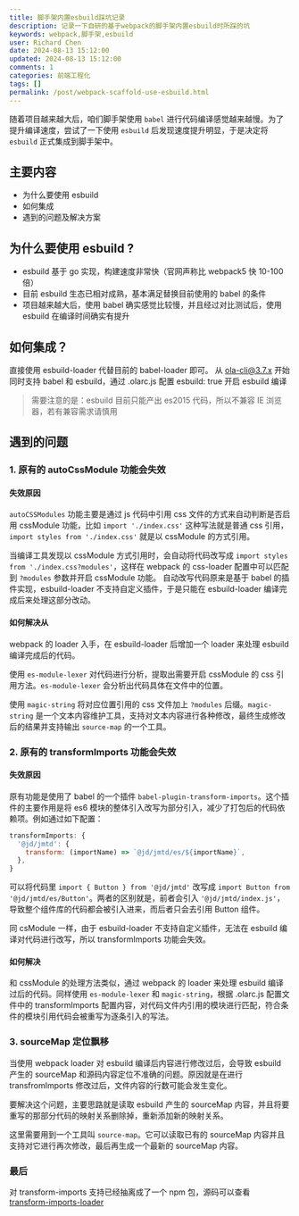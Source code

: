 ```yaml
---
title: 脚手架内置esbuild踩坑记录
description: 记录一下自研的基于webpack的脚手架内置esbuild时所踩的坑
keywords: webpack,脚手架,esbuild
user: Richard Chen
date: 2024-08-13 15:12:00
updated: 2024-08-13 15:12:00
comments: 1
categories: 前端工程化
tags: []
permalink: /post/webpack-scaffold-use-esbuild.html
---
```


随着项目越来越大后，咱们脚手架使用 `babel` 进行代码编译感觉越来越慢。为了提升编译速度，尝试了一下使用 `esbuild` 后发现速度提升明显，于是决定将 `esbuild` 正式集成到脚手架中。

<!--more-->

## 主要内容

- 为什么要使用 esbuild
- 如何集成
- 遇到的问题及解决方案

## 为什么要使用 esbuild ?

- esbuild 基于 go 实现，构建速度非常快（官网声称比 webpack5 快 10-100 倍）
- 目前 esbuild 生态已相对成熟，基本满足替换目前使用的 babel 的条件
- 项目越来越大后，使用 babel 确实感觉比较慢，并且经过对比测试后，使用 esbuild 在编译时间确实有提升

## 如何集成？

直接使用 esbuild-loader 代替目前的 babel-loader 即可。
从 ola-cli@3.7.x 开始同时支持 babel 和 esbuild，通过 .olarc.js 配置 esbuild: true 开启 esbuild 编译

> 需要注意的是：esbuild 目前只能产出 es2015 代码，所以不兼容 IE 浏览器，若有兼容需求请慎用

## 遇到的问题

### 1. 原有的 autoCssModule 功能会失效

#### 失效原因

`autoCSSModules` 功能主要是通过 js 代码中引用 css 文件的方式来自动判断是否启用 cssModule 功能，比如 `import './index.css'` 这种写法就是普通 css 引用，`import styles from './index.css'` 就是以 cssModule 的方式引用。

当编译工具发现以 cssModule 方式引用时，会自动将代码改写成 `import styles from './index.css?modules'`，这样在 webpack 的 css-loader 配置中可以匹配到 `?modules` 参数并开启 cssModule 功能。
自动改写代码原来是基于 babel 的插件实现，esbuild-loader 不支持自定义插件，于是只能在 esbuild-loader 编译完成后来处理这部分改动。

#### 如何解决从

webpack 的 loader 入手，在 esbuild-loader 后增加一个 loader 来处理 esbuild 编译完成后的代码。

使用 `es-module-lexer` 对代码进行分析，提取出需要开启 cssModule 的 css 引用方法。`es-module-lexer` 会分析出代码具体在文件中的位置。

使用 `magic-string` 将对应位置引用的 css 文件加上 `?modules` 后缀。`magic-string` 是一个文本内容维护工具，支持对文本内容进行各种修改，最终生成修改后的结果并支持输出 `source-map` 的一个工具。

### 2. 原有的 transformImports 功能会失效

#### 失效原因

原有功能是使用了 babel 的一个插件 `babel-plugin-transform-imports`。这个插件的主要作用是将 es6 模块的整体引入改写为部分引入，减少了打包后的代码依赖项。例如通过如下配置：

```javascript
transformImports: {
  '@jd/jmtd': {
    transform: (importName) => `@jd/jmtd/es/${importName}`,
  },
}
```

可以将代码里 `import { Button } from '@jd/jmtd'` 改写成 `import Button from '@jd/jmtd/es/Button'`。两者的区别就是，前者会引入 `'@jd/jmtd/index.js'`，导致整个组件库的代码都会被引入进来，而后者只会去引用 Button 组件。

同 csModule 一样，由于 esbuild-loader 不支持自定义插件，无法在 esbuild 编译对代码进行改写，所以 transformImports 功能会失效。

#### 如何解决

和 cssModule 的处理方法类似，通过 webpack 的 loader 来处理 esbuild 编译过后的代码。同样使用 `es-module-lexer` 和 `magic-string`，根据 .olarc.js 配置文件中的 transformImports 配置内容，对代码文件内引用的模块进行匹配，符合条件的模块引用代码会被重写为逐条引入的写法。

### 3. sourceMap 定位飘移

当使用 webpack loader 对 esbuild 编译后内容进行修改过后，会导致 esbuild 产生的 sourceMap 和源码内容定位不准确的问题。原因就是在进行 transfromImports 修改过后，文件内容的行数可能会发生变化。

要解决这个问题，主要思路就是读取 esbuild 产生的 sourceMap 内容，并且将要重写的那部分代码的映射关系删除掉，重新添加新的映射关系。

这里需要用到一个工具叫 `source-map`。它可以读取已有的 sourceMap 内容并且支持对它进行再次修改，最后再生成一个最新的 sourceMap 内容。

### 最后

对 transform-imports 支持已经抽离成了一个 npm 包，源码可以查看 [transform-imports-loader](https://github.com/olajs/transform-imports-loader)
